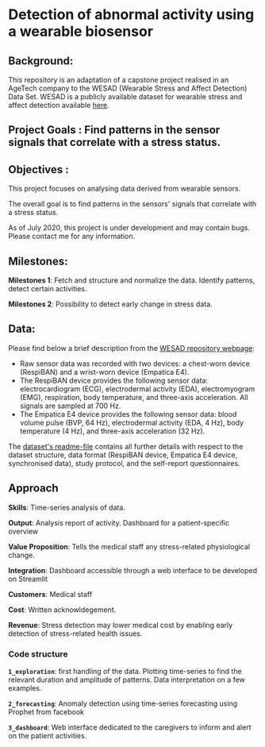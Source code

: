 # Detection of abnormal activity using a wearable biosensor

## Background:

This repository is an adaptation of a capstone project realised in an AgeTech company to the WESAD (Wearable Stress and Affect Detection) Data Set. WESAD is a publicly available dataset for wearable stress and affect detection available [here](https://archive.ics.uci.edu/ml/datasets/WESAD+%28Wearable+Stress+and+Affect+Detection%29).

## Project Goals : Find patterns in the sensor signals that correlate with a stress status.

## Objectives :

This project focuses on analysing data derived from wearable sensors.

The overall goal is to find patterns in the sensors' signals that correlate with a stress status.

As of July 2020, this project is under development and may contain bugs. Please contact me for any information.

## Milestones:
**Milestones 1**: Fetch and structure and normalize the data. Identify patterns, detect certain activities.

**Milestones 2**: Possibility to detect early change in stress data.

## Data:

Please find below a brief description from the [WESAD repository webpage](https://archive.ics.uci.edu/ml/datasets/WESAD+%28Wearable+Stress+and+Affect+Detection%29):

* Raw sensor data was recorded with two devices: a chest-worn device (RespiBAN) and a wrist-worn device (Empatica E4).
* The RespiBAN device provides the following sensor data: electrocardiogram (ECG), electrodermal activity (EDA), electromyogram (EMG), respiration, body temperature, and three-axis acceleration. All signals are sampled at 700 Hz.
* The Empatica E4 device provides the following sensor data: blood volume pulse (BVP, 64 Hz), electrodermal activity (EDA, 4 Hz), body temperature (4 Hz), and three-axis acceleration (32 Hz).

The [dataset's readme-file](wesad_readme.pdf) contains all further details with respect to the dataset structure, data format (RespiBAN device, Empatica E4 device, synchronised data), study protocol, and the self-report questionnaires.


## Approach
**Skills**: Time-series analysis of data.

**Output**: Analysis report of activity. Dashboard for a patient-specific overview

**Value Proposition**: Tells the medical staff any stress-related physiological change.

**Integration**: Dashboard accessible through a web interface to be developed on Streamlit

**Customers**: Medical staff

**Cost**: Written acknowldegement.

**Revenue**: Stress detection may lower medical cost by enabling early detection of stress-related health issues. 

### Code structure

**`1_exploration`**: first handling of the data. Plotting time-series to find the relevant duration and amplitude of patterns. Data interpretation on a few examples.

**`2_forecasting`**: Anomaly detection using time-series forecasting using Prophet from facebook

**`3_dashboard`**:  Web interface dedicated to the caregivers to inform and alert on the patient activities.
